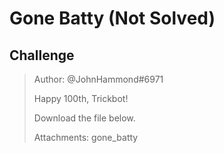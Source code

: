 # Gone Batty (Not Solved)


## Challenge 

>Author: @JohnHammond#6971
>
>Happy 100th, Trickbot!
>
>Download the file below.
>
>Attachments: gone_batty

